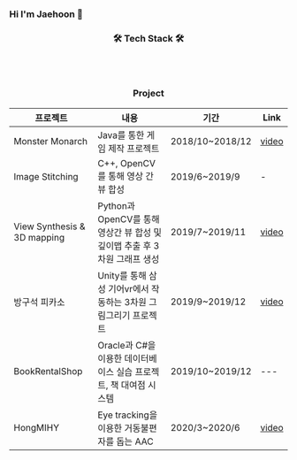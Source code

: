 ### Hi I'm Jaehoon 👋

  <h3 align="center"><b>🛠 Tech Stack 🛠</b></h3>
  </br>
  
  <!--
  <p align="center">
  <img src="https://img.shields.io/badge/Python3-E34F26?style=flat-square&logo=Python&logoColor=white"/></a> &nbsp -->
  <!--
  <img src="https://img.shields.io/badge/C-f0aa30?style=flat-square&logo=C&logoColor=white"/></a> &nbsp-->
  <!--
  <img src="https://img.shields.io/badge/C++-f2e01d?style=flat-square&logo=C%2B%2B&logoColor=white"/></a> &nbsp-->
  <!--
  <img src="https://img.shields.io/badge/C%23-50f030?style=flat-square&logo=Csharp&logoColor=white"/></a> &nbsp -->
  <!-- <img src="https://img.shields.io/badge/Android-3DDC84?style=flat-square&logo=Android&logoColor=white"/></a> &nbsp -->
  <!--
  <img src="https://img.shields.io/badge/Java-418bf2?style=flat-square&logo=Java&logoColor=white"/></a> &nbsp -->
  <!--
  <img src="https://img.shields.io/badge/Javascript-0b11d6?style=flat-square&logo=Javascript&logoColor=white"/></a> &nbsp -->
  <!--
  <img src="https://img.shields.io/badge/node.js-aa0bd6?style=flat-square&logo=node.js&logoColor=white"/></a> &nbsp -->
  <!--
  </br>
  <img src="https://img.shields.io/badge/oracle-E34F26?style=flat-square&logo=oracle&logoColor=white"/></a> &nbsp -->
  <!--
  <img src="https://img.shields.io/badge/mysql-50f030?style=flat-square&logo=mysql&logoColor=white"/></a> &nbsp -->
  <!--
  <img src="https://img.shields.io/badge/unity-aa0bd6?style=flat-square&logo=unity&logoColor=white"/></a> &nbsp -->
  <!--
  </br>
  <img src="https://img.shields.io/badge/react-%2320232a.svg?style=flat-square&logo=react&logoColor=%2361DAFB"/></a> &nbsp -->
  <!--
  <img src="https://img.shields.io/badge/TensorFlow-%23FF6F00.svg?style=flat-square&logo=TensorFlow&logoColor=white"/></a> &nbsp
  </p>
  
-->
</br>

  
<h3 align="center"><b> Project </b></h3>


|프로젝트|내용|기간|Link|
|---|---|---|---|
|Monster Monarch|Java를 통한 게임 제작 프로젝트|2018/10~2018/12|[video](https://youtu.be/4Q6YT1nars0)|
|Image Stitching|C++, OpenCV를 통해 영상 간 뷰 합성|2019/6~2019/9|-|
|View Synthesis & 3D mapping|Python과 OpenCV를 통해 영상간 뷰 합성 및 깊이맵 추출 후 3차원 그래프 생성|2019/7~2019/11|[video](https://youtu.be/almMC94Mtq8)|
|방구석 피카소|Unity를 통해 삼성 기어vr에서 작동하는 3차원 그림그리기 프로젝트 |2019/9~2019/12|[video](https://youtu.be/t_DY_9SM4so)|
|BookRentalShop|Oracle과 C#을 이용한 데이터베이스 실습 프로젝트, 책 대여점 시스템|2019/10~2019/12|---|
|HongMIHY|Eye tracking을 이용한 거동불편자를 돕는 AAC|2020/3~2020/6|[video](https://youtu.be/Jt6LAu00wu8)|


<!--
**ChoiJaehoonDev/ChoiJaeHoonDev** is a ✨ _special_ ✨ repository because its `README.md` (this file) appears on your GitHub profile.

Here are some ideas to get you started:
 
- 🔭 I’m currently working on ...
- 🌱 I’m currently learning ...
- 👯 I’m looking to collaborate on ...
- 🤔 I’m looking for help with ...
- 💬 Ask me about ...
- 📫 How to reach me: ...
- 😄 Pronouns: ...
- ⚡ Fun fact: ...
-->

